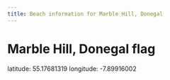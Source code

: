 ```yaml
---
title: Beach information for Marble Hill, Donegal
---
```

# Marble Hill, Donegal <span class="material-icons blue-flag">flag</span>

<div class="location-info">latitude: 55.17681319 longitude: -7.89916002</div>
<div id="met-eireann-warnings"></div>
<div></div>